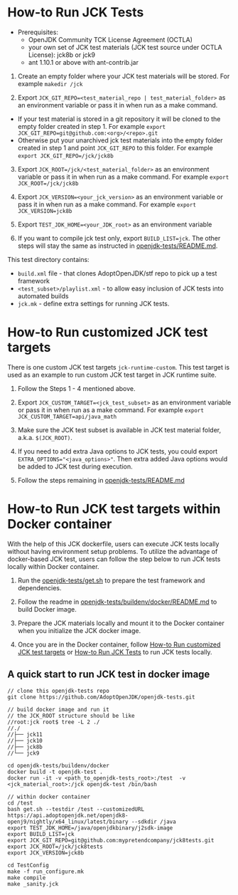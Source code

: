 <!--
# Licensed under the Apache License, Version 2.0 (the "License");
# you may not use this file except in compliance with the License.
# You may obtain a copy of the License at
#
#      https://www.apache.org/licenses/LICENSE-2.0
#
# Unless required by applicable law or agreed to in writing, software
# distributed under the License is distributed on an "AS IS" BASIS,
# WITHOUT WARRANTIES OR CONDITIONS OF ANY KIND, either express or implied.
# See the License for the specific language governing permissions and
# limitations under the License.
-->

# How-to Run JCK Tests

* Prerequisites:
  * OpenJDK Community TCK License Agreement (OCTLA)
  * your own set of JCK test materials (JCK test source under OCTLA License): jck8b or jck9
  * ant 1.10.1 or above with ant-contrib.jar

1. Create an empty folder where your JCK test materials will be stored. For example `makedir /jck`

2. Export `JCK_GIT_REPO=<test_material_repo | test_material_folder>` as an environment variable or pass it in when run as a make command.
* If your test material is stored in a git repository it will be cloned to the empty folder created in step 1. For example `export JCK_GIT_REPO=git@github.com:<org>/<repo>.git`
* Otherwise put your unarchived jck test materials into the empty folder created in step 1 and point `JCK_GIT_REPO` to this folder. For example `export JCK_GIT_REPO=/jck/jck8b`

3. Export `JCK_ROOT=/jck/<test_material_folder>` as an environment variable or pass it in when run as a make command. For example `export JCK_ROOT=/jck/jck8b`

3. Export `JCK_VERSION=<your_jck_version>` as an environment variable or pass it in when run as a make command. For example `export JCK_VERSION=jck8b` 

4. Export `TEST_JDK_HOME=<your_JDK_root>` as an environment variable

5. If you want to compile jck test only, export `BUILD_LIST=jck`. The other steps will stay the same as instructed in [openjdk-tests/README.md](https://github.com/AdoptOpenJDK/openjdk-tests/blob/master/README.md).


This test directory contains:
  * `build.xml` file - that clones AdoptOpenJDK/stf repo to pick up a test framework
  * `<test_subset>/playlist.xml` - to allow easy inclusion of JCK tests into automated builds
  * `jck.mk` - define extra settings for running JCK tests.


# How-to Run customized JCK test targets

There is one custom JCK test targets `jck-runtime-custom`. This test target is used as an example to run custom JCK test target in JCK runtime suite.

1. Follow the Steps 1 - 4 mentioned above. 

2. Export `JCK_CUSTOM_TARGET=<jck_test_subset>` as an environment variable or pass it in when run as a make command. For example `export JCK_CUSTOM_TARGET=api/java_math`

3. Make sure the JCK test subset is available in JCK test material folder, a.k.a. `$(JCK_ROOT)`.

4. If you need to add extra Java options to JCK tests, you could export `EXTRA_OPTIONS="<java_options>"`. Then extra added Java options would be added to JCK test during execution.

5. Follow the steps remaining in [openjdk-tests/README.md](https://github.com/AdoptOpenJDK/openjdk-tests/blob/master/README.md)


# How-to Run JCK test targets within Docker container

With the help of this JCK dockerfile, users can execute JCK tests locally
without having environment setup problems. To utilize the advantage of 
docker-based JCK test, users can follow the step below to run JCK tests 
locally within Docker container.

1. Run the [openjdk-tests/get.sh](https://github.com/AdoptOpenJDK/openjdk-tests/blob/master/get.sh) to prepare the test framework and dependencies.

2. Follow the readme in [openjdk-tests/buildenv/docker/README.md](https://github.com/AdoptOpenJDK/openjdk-tests/blob/master/buildenv/docker/README.md) to build Docker image.

3. Prepare the JCK materials locally and mount it to the Docker container when you
   initialize the JCK docker image.

4. Once you are in the Docker container, follow [How-to Run customized JCK test targets](#how-to-run-customized-jck-test-targets) or [How-to Run JCK Tests](#how-to-run-jck-tests) to run JCK tests locally.

## A quick start to run JCK test in docker image

```
// clone this openjdk-tests repo
git clone https://github.com/AdoptOpenJDK/openjdk-tests.git

// build docker image and run it
// the JCK_ROOT structure should be like
//root:jck root$ tree -L 2 ./
//./
//├── jck11
//├── jck10
//├── jck8b
//└── jck9

cd openjdk-tests/buildenv/docker
docker build -t openjdk-test .
docker run -it -v <path_to_openjdk-tests_root>:/test  -v <jck_material_root>:/jck openjdk-test /bin/bash

// within docker container
cd /test
bash get.sh --testdir /test --customizedURL https://api.adoptopenjdk.net/openjdk8-openj9/nightly/x64_linux/latest/binary --sdkdir /java 
export TEST_JDK_HOME=/java/openjdkbinary/j2sdk-image
export BUILD_LIST=jck
export JCK_GIT_REPO=git@github.com:mypretendcompany/jck8tests.git
export JCK_ROOT=/jck/jck8tests
export JCK_VERSION=jck8b

cd TestConfig
make -f run_configure.mk
make compile
make _sanity.jck
```
